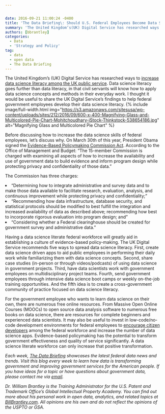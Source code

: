 ```yaml
---


date: 2016-09-21 11:00:24 -0400
title: 'The Data Briefing\: Should U.S. Federal Employees Become Data Science Literate?'
summary: 'The United Kingdom’s(UK) Digital Service has researched ways to increase data science literacy among the UK public service. Data science literacy goes further than data literacy, in that civil servants will know how to apply data science concepts and methods in their everyday work. I thought it would be useful to share the UK'
authors: [bbrantley]
categories:
  - Data
  - 'Strategy and Policy'
tag:
  - data
  - open data
  - The Data Briefing
---
```


The United Kingdom’s (UK) Digital Service has researched ways to [increase data science literacy among the UK public service](https://data.blog.gov.uk/2016/09/02/ideas-to-help-civil-servants-to-understand-the-opportunities-of-data/). Data science literacy goes further than data literacy, in that civil servants will know how to apply data science concepts and methods in their everyday work. I thought it would be useful to share the UK Digital Service’s findings to help federal government employees develop their data science literacy. 
{% include image/full-width.html img="https://s3.amazonaws.com/sitesusa/wp-content/uploads/sites/212/2016/09/600-x-400-Magnifying-Glass-and-Multicolored-Pie-Chart-Mohitchoudhary-iStock-Thinkstock-538654186.jpg" alt="Magnifying Glass and Multicolored Pie Chart" %} 

Before discussing how to increase the data science skills of federal employees, let’s discuss why. On March 30th of this year, President Obama signed the [Evidence-Based Policymaking Commission Act](https://www.whitehouse.gov/omb/management/commission_evidence). According to the Office of Management and Budget: “The 15-member Commission is charged with examining all aspects of how to increase the availability and use of government data to build evidence and inform program design while protecting privacy and confidentiality of those data.”

The Commission has three charges:

<li style="font-weight: 400">
  “Determining how to integrate administrative and survey data and to make those data available to facilitate research, evaluation, analysis, and continuous improvement while protecting privacy and confidentiality;”
</li>
<li style="font-weight: 400">
  “Recommending how data infrastructure, database security, and statistical protocols should be modified to best fulfill the integration and increased availability of data as described above; recommending how best to incorporate rigorous evaluation into program design; and”
</li>
<li style="font-weight: 400">
  “Considering whether a Federal clearinghouse should be created for government survey and administrative data.”
</li>

Having a data science literate federal workforce will greatly aid in establishing a culture of evidence-based policy-making. The UK Digital Service recommends five ways to spread data science literacy. First, create data science driven apps to aid public employees in performing their daily work while familiarizing them with data science concepts. Second, share case studies (in-person or through videos/podcasts) of using data science in government projects. Third, have data scientists work with government employees on multidisciplinary project teams. Fourth, send government employees through intensive data science boot camps or weekly on-the-job training opportunities. And the fifth idea is to create a cross-government community of practice focused on data science literacy.

For the government employee who wants to learn data science on their own, there are numerous free online resources. From Massive Open Online Courses (MOOCs) to open source data analysis software to numerous free books on data science, there are resources for complete beginners and experienced data scientists. It may also be useful to invest in low-code/no-code development environments for federal employees to [encourage citizen developers](http://www.forbes.com/sites/jasonbloomberg/2016/05/16/citizen-developers-low-code-is-now-enterprise-class/) among the federal workforce and increase the number of data science apps. Evidence-based policymaking has the potential to transform government effectiveness and quality of service significantly. A data science literate workforce can only increase that positive transformation.

_Each week, [The Data Briefing](https://www.WHATEVER/tag/the-data-briefing/) showcases the latest federal data news and trends. Visit this blog every week to learn how data is transforming government and improving government services for the American people. If you have ideas for a topic or have questions about government data, please contact me via [email](mailto:bill@billbrantley.com)._

_Dr. William Brantley is the Training Administrator for the U.S. Patent and Trademark Office’s Global Intellectual Property Academy. You can find out more about his personal work in open data, analytics, and related topics at [BillBrantley.com](http://billbrantley.com/). All opinions are his own and do not reflect the opinions of the USPTO or GSA._
